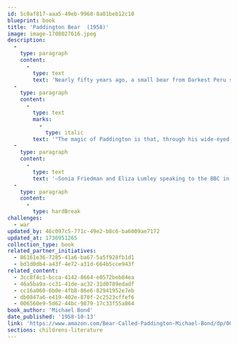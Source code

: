 ```yaml
---
id: 5c0af817-aaa5-49eb-9968-8a01beb12c10
blueprint: book
title: 'Paddington Bear  (1958)'
image: image-1708027616.jpeg
description:
  -
    type: paragraph
    content:
      -
        type: text
        text: 'Nearly fifty years ago, a small bear from Darkest Peru set out on an adventure of a lifetime. With nothing but a suitcase, several jars of marmalade, and a label around his neck that read, "Please Look After This Bear," he stowed away on a ship headed for faraway England. When the little bear arrived at London''s busy Paddington Station, he was discovered by the middle class Brown family..."'
  -
    type: paragraph
    content:
      -
        type: text
        marks:
          -
            type: italic
        text: '"The magic of Paddington is that, through his wide-eyed innocence, he sees the very best in humanity, reminding us that love and kindness can triumph if we open our hearts and minds to one another."'
  -
    type: paragraph
    content:
      -
        type: text
        text: '—Sonia Friedman and Eliza Lumley speaking to the BBC in 2023.'
  -
    type: paragraph
    content:
      -
        type: hardBreak
challenges:
  - war
updated_by: 46c097c5-771c-49e2-b8c6-ba6009ae7172
updated_at: 1736951265
collection_type: book
related_partner_initiatives:
  - 86161e36-7285-41a6-ba67-5a5f928fb1d1
  - bd1d0db4-a43f-4e72-a31d-664b5cce943f
related_content:
  - 3cc8f4c1-bcca-4142-8664-e0572beb84ea
  - 46a5ba9a-cc31-41de-ac32-31d0789edadf
  - cc16a060-6b0e-4fb8-86e6-82941952e7eb
  - db0847a6-e419-402e-870f-2c2523cffef6
  - 006560e9-5d62-44bc-9879-17c33f55a864
book_author: 'Michael Bond'
date_published: '1958-10-13'
link: 'https://www.amazon.com/Bear-Called-Paddington-Michael-Bond/dp/0062312189'
sections: childrens-literature
---
```

